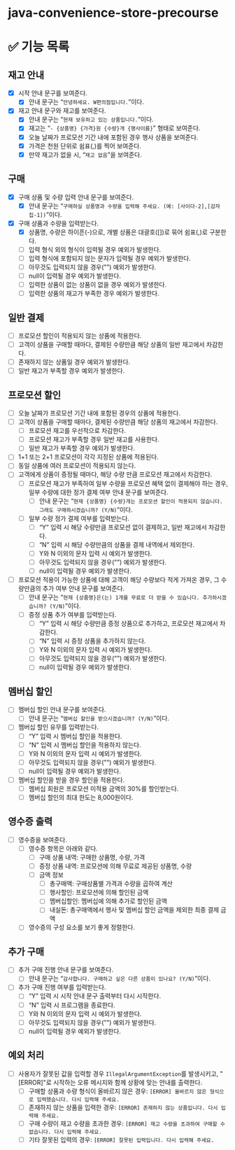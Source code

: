 # java-convenience-store-precourse

# ✅ 기능 목록

## 재고 안내

- [X] 시작 안내 문구를 보여준다.
    - [X] 안내 문구는 “`안녕하세요. W편의점입니다.`”이다.
- [X] 재고 안내 문구와 재고를 보여준다.
    - [X] 안내 문구는 “`현재 보유하고 있는 상품입니다.`”이다.
    - [X] 재고는 “`- {상품명} {가격}원 {수량}개 {행사이름}`” 형태로 보여준다.
    - [X] 오늘 날짜가 프로모션 기간 내에 포함된 경우 행사 상품을 보여준다.
    - [X] 가격은 천원 단위로 쉼표(,)를 찍어 보여준다.
    - [X] 만약 재고가 없을 시, “`재고 없음`”을 보여준다.

## 구매

- [X] 구매 상품 및 수량 입력 안내 문구를 보여준다.
    - [X] 안내 문구는 “`구매하실 상품명과 수량을 입력해 주세요. (예: [사이다-2],[감자칩-1])`”이다.
- [X] 구매 상품과 수량을 입력받는다.
    - [X] 상품명, 수량은 하이픈(-)으로, 개별 상품은 대괄호([])로 묶어 쉼표(,)로 구분한다.
    - [ ] 입력 형식 외의 형식이 입력될 경우 예외가 발생한다.
    - [ ] 입력 형식에 포함되지 않는 문자가 입력될 경우 예외가 발생한다.
    - [ ] 아무것도 입력되지 않을 경우(””) 예외가 발생한다.
    - [ ] null이 입력될 경우 예외가 발생한다.
    - [ ] 입력한 상품이 없는 상품이 없을 경우 예외가 발생한다.
    - [ ] 입력한 상품의 재고가 부족한 경우 예외가 발생한다.

## 일반 결제

- [ ] 프로모션 할인이 적용되지 않는 상품에 적용한다.
- [ ] 고객이 상품을 구매할 때마다, 결제된 수량만큼 해당 상품의 일반 재고에서 차감한다.
- [ ] 존재하지 않는 상품일 경우 예외가 발생한다.
- [ ] 일반 재고가 부족할 경우 예외가 발생한다.

## 프로모션 할인

- [ ] 오늘 날짜가 프로모션 기간 내에 포함된 경우의 상품에 적용한다.
- [ ] 고객이 상품을 구매할 때마다, 결제된 수량만큼 해당 상품의 재고에서 차감한다.
    - [ ] 프로모션 재고를 우선적으로 차감한다.
    - [ ] 프로모션 재고가 부족할 경우 일반 재고를 사용한다.
    - [ ] 일반 재고가 부족할 경우 예외가 발생한다.
- [ ] 1+1 또는 2+1 프로모션이 각각 지정된 상품에 적용된다.
- [ ] 동일 상품에 여러 프로모션이 적용되지 않는다.
- [ ] 고객에게 상품이 증정될 때마다, 해당 수량 만큼 프로모션 재고에서 차감한다.
    - [ ] 프로모션 재고가 부족하여 일부 수량을 프로모션 혜택 없이 결제해야 하는 경우, 일부 수량에 대한 정가 결제 여부 안내 문구를 보여준다.
        - [ ] 안내 문구는 “`현재 {상품명} {수량}개는 프로모션 할인이 적용되지 않습니다. 그래도 구매하시겠습니까? (Y/N)`”이다.
    - [ ] 일부 수량 정가 결제 여부를 입력받는다.
        - [ ] “Y” 입력 시 해당 수량만큼 프로모션 없이 결제하고, 일반 재고에서 차감한다.
        - [ ] “N” 입력 시 해당 수량만큼의 상품을 결제 내역에서 제외한다.
        - [ ] Y와 N 이외의 문자 입력 시 예외가 발생한다.
        - [ ] 아무것도 입력되지 않을 경우(””) 예외가 발생한다.
        - [ ] null이 입력될 경우 예외가 발생한다.
- [ ] 프로모션 적용이 가능한 상품에 대해 고객이 해당 수량보다 적게 가져온 경우, 그 수량만큼의 추가 여부 안내 문구를 보여준다.
    - [ ] 안내 문구는 “`현재 {상품명}은(는) 1개를 무료로 더 받을 수 있습니다. 추가하시겠습니까? (Y/N)`”이다.
    - [ ] 증정 상품 추가 여부를 입력받는다.
        - [ ] “Y” 입력 시 해당 수량만큼 증정 상품으로 추가하고, 프로모션 재고에서 차감한다.
        - [ ] “N” 입력 시 증정 상품을 추가하지 않는다.
        - [ ] Y와 N 이외의 문자 입력 시 예외가 발생한다.
        - [ ] 아무것도 입력되지 않을 경우(””) 예외가 발생한다.
        - [ ] null이 입력될 경우 예외가 발생한다.

## 멤버십 할인

- [ ] 멤버십 할인 안내 문구를 보여준다.
    - [ ] 안내 문구는 “`멤버십 할인을 받으시겠습니까? (Y/N)`”이다.
- [ ] 멤버십 할인 유무를 입력받는다.
    - [ ] “Y” 입력 시 멤버십 할인을 적용한다.
    - [ ] “N” 입력 시 멤버십 할인을 적용하지 않는다.
    - [ ] Y와 N 이외의 문자 입력 시 예외가 발생한다.
    - [ ] 아무것도 입력되지 않을 경우(””) 예외가 발생한다.
    - [ ] null이 입력될 경우 예외가 발생한다.
- [ ] 멤버십 할인을 받을 경우 할인을 적용한다.
    - [ ] 멤버십 회원은 프로모션 미적용 금액의 30%를 할인받는다.
    - [ ] 멤버십 할인의 최대 한도는 8,000원이다.

## 영수증 출력

- [ ] 영수증을 보여준다.
    - [ ] 영수증 항목은 아래와 같다.
        - [ ] 구매 상품 내역: 구매한 상품명, 수량, 가격
        - [ ] 증정 상품 내역: 프로모션에 의해 무료로 제공된 상품명, 수량
        - [ ] 금액 정보
            - [ ] 총구매액: 구매상품별 가격과 수량을 곱하여 계산
            - [ ] 행사할인: 프로모션에 의해 할인된 금액
            - [ ] 멤버십할인: 멤버십에 의해 추가로 할인된 금액
            - [ ] 내실돈: 총구매액에서 행사 및 멤버십 할인 금액을 제외한 최종 결제 금액
    - [ ] 영수증의 구성 요소를 보기 좋게 정렬한다.

## 추가 구매
- [ ] 추가 구매 진행 안내 문구를 보여준다.
    - [ ] 안내 문구는 “`감사합니다. 구매하고 싶은 다른 상품이 있나요? (Y/N)`”이다.
- [ ] 추가 구매 진행 여부를 입력받는다.
  - [ ] “Y” 입력 시 시작 안내 문구 출력부터 다시 시작한다.
  - [ ] “N” 입력 시 프로그램을 종료한다.
  - [ ] Y와 N 이외의 문자 입력 시 예외가 발생한다.
  - [ ] 아무것도 입력되지 않을 경우(””) 예외가 발생한다.
  - [ ] null이 입력될 경우 예외가 발생한다.

## 예외 처리

- [ ] 사용자가 잘못된 값을 입력할 경우 `IllegalArgumentException`를 발생시키고, "[ERROR]"로 시작하는 오류 메시지와 함께 상황에 맞는 안내를 출력한다.
    - [ ] 구매할 상품과 수량 형식이 올바르지 않은 경우: `[ERROR] 올바르지 않은 형식으로 입력했습니다. 다시 입력해 주세요.`
    - [ ] 존재하지 않는 상품을 입력한 경우: `[ERROR] 존재하지 않는 상품입니다. 다시 입력해 주세요.`
    - [ ] 구매 수량이 재고 수량을 초과한 경우: `[ERROR] 재고 수량을 초과하여 구매할 수 없습니다. 다시 입력해 주세요.`
    - [ ] 기타 잘못된 입력의 경우: `[ERROR] 잘못된 입력입니다. 다시 입력해 주세요.`
